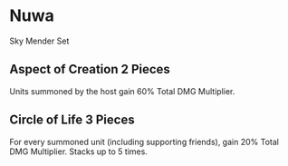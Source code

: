 # Nuwa

Sky Mender Set

## Aspect of Creation 2 Pieces

Units summoned by the host gain 60% Total DMG Multiplier.

## Circle of Life 3 Pieces

For every summoned unit (including supporting friends), gain 20% Total DMG Multiplier. Stacks up to 5 times.